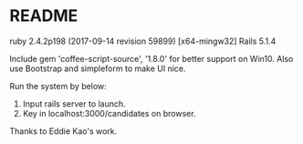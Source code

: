# README

ruby 2.4.2p198 (2017-09-14 revision 59899) [x64-mingw32]
Rails 5.1.4

Include gem 'coffee-script-source', '1.8.0' for better support on Win10.
Also use Bootstrap and simpleform to make UI nice.

Run the system by below:
1. Input rails server to launch.
2. Key in localhost:3000/candidates on browser.

Thanks to Eddie Kao's work.
